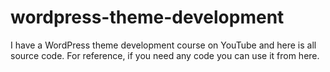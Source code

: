 # wordpress-theme-development
I have a WordPress theme development course on YouTube and here is all source code. For reference, if you need any code you can use it from here. 
